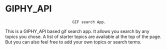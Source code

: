# GIPHY_API

                                  GIF search App.

This is a GIPHY_API based gif search app. It allows you search by any topics you chose.
A list of starter topics are available at the top of the page. But you can also feel free to add your own topics or search terms. 
